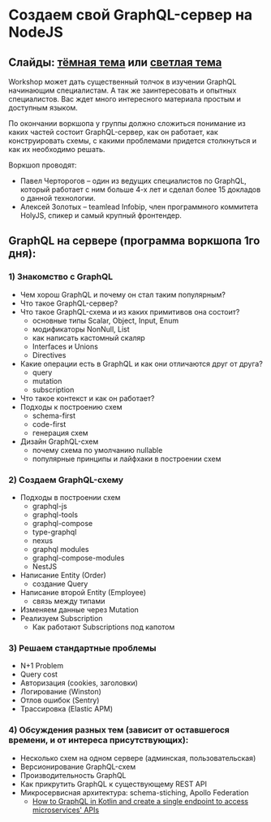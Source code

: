 # Создаем свой GraphQL-сервер на NodeJS

## Слайды: [тёмная тема](https://nodkz.github.io/conf-talks/talks/2020.04.07-workshop-graphql-on-server/index.html) или [светлая тема](https://nodkz.github.io/conf-talks/talks/2020.04.07-workshop-graphql-on-server/white.html)

Workshop может дать существенный толчок в изучении GraphQL начинающим специалистам. А так же заинтересовать и опытных специалистов. Вас ждет много интересного материала простым и доступным языком.

По окончании воркшопа у группы должно сложиться понимание из каких частей состоит GraphQL-сервер, как он работает, как конструировать схемы, с какими проблемами придется столкнуться и как их необходимо решать.

Воркшоп проводят:
- Павел Черторогов – один из ведущих специалистов по GraphQL, который работает с ним больше 4-х лет и сделал более 15 докладов о данной технологии.
- Алексей Золотых – teamlead Infobip, член программного коммитета HolyJS, спикер и самый крупный фронтендер.

## GraphQL на сервере (программа воркшопа 1го дня):

### 1) Знакомство с GraphQL

- Чем хорош GraphQL и почему он стал таким популярным?
- Что такое GraphQL-сервер?
- Что такое GraphQL-схема и из каких примитивов она состоит?
  - основные типы Scalar, Object, Input, Enum
  - модификаторы NonNull, List
  - как написать кастомный скаляр
  - Interfaces и Unions
  - Directives
- Какие операции есть в GraphQL и как они отличаются друг от друга?
  - query
  - mutation
  - subscription
- Что такое контекст и как он работает?
- Подходы к построению схем
  - schema-first
  - code-first
  - генерация схем
- Дизайн GraphQL-схем
  - почему схема по умолчанию nullable
  - популярные принципы и лайфхаки в построении схем

### 2) Создаем GraphQL-схему

- Подходы в построении схем
  - graphql-js
  - graphql-tools
  - graphql-compose
  - type-graphql
  - nexus
  - graphql modules
  - graphql-compose-modules
  - NestJS
- Написание Entity (Order)
  - создание Query
- Написание второй Entity (Employee)
  - связь между типами
- Изменяем данные через Mutation
- Реализуем Subscription
  - Как работают Subscriptions под капотом

### 3) Решаем стандартные проблемы

- N+1 Problem
- Query cost
- Авторизация (cookies, заголовки)
- Логирование (Winston)
- Отлов ошибок (Sentry)
- Трассировка (Elastic APM)

### 4) Обсуждения разных тем (зависит от оставшегося времени, и от интереса присутствующих):

- Несколько схем на одном сервере (админская, пользовательская)
- Версионирование GraphQL-схем
- Производительность GraphQL
- Как прикрутить GraphQL к существующему REST API
- Микросервисная архитектура: schema-stiching, Apollo Federation
  - [How to GraphQL in Kotlin and create a single endpoint to access microservices' APIs](https://romankudryashov.com/blog/2020/02/how-to-graphql/)
